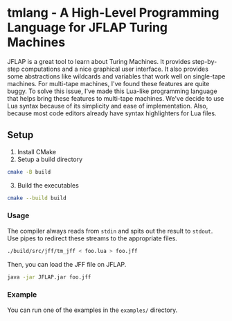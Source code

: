 # tmlang - A High-Level Programming Language for JFLAP Turing Machines

JFLAP is a great tool to learn about Turing Machines.
It provides step-by-step computations and a nice graphical user interface.
It also provides some abstractions like wildcards and variables that work well on single-tape machines.
For multi-tape machines, I've found these features are quite buggy.
To solve this issue, I've made this Lua-like programming language that helps bring these features to multi-tape machines.
We've decide to use Lua syntax because of its simplicity and ease of implementation.
Also, because most code editors already have syntax highlighters for Lua files.

## Setup

1. Install CMake
2. Setup a build directory

```sh
cmake -B build
```

3. Build the executables

```sh
cmake --build build
```

### Usage

The compiler always reads from `stdin` and spits out the result to `stdout`.
Use pipes to redirect these streams to the appropriate files.

```sh
./build/src/jff/tm_jff < foo.lua > foo.jff
```

Then, you can load the JFF file on JFLAP.

```sh
java -jar JFLAP.jar foo.jff
```

### Example

You can run one of the examples in the `examples/` directory.
